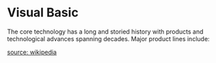 
Visual Basic
============


The core technology has a long and storied history with products and technological advances spanning decades. Major product lines include:
  
  
[source: wikipedia](https://en.wikipedia.org/wiki/Visual_Basic)